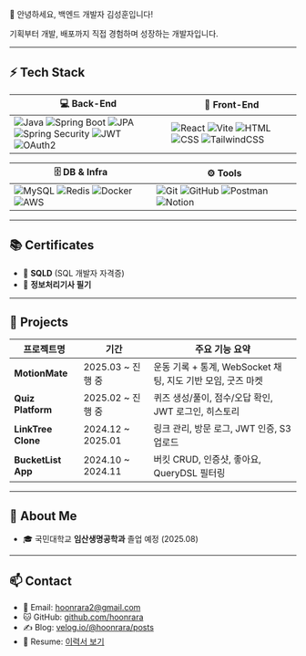 👋 안녕하세요, 백엔드 개발자 김성훈입니다!</h1>

기획부터 개발, 배포까지 직접 경험하며 성장하는 개발자입니다.</p>

---

## ⚡ Tech Stack

| 💻 Back-End | 🎨 Front-End |
|-------------|--------------|
| ![Java](https://img.shields.io/badge/Java-007396?style=flat-square&logo=java&logoColor=white) ![Spring Boot](https://img.shields.io/badge/SpringBoot-6DB33F?style=flat-square&logo=springboot&logoColor=white) ![JPA](https://img.shields.io/badge/JPA-%23323330.svg?style=flat-square) ![Spring Security](https://img.shields.io/badge/Security-6DB33F?style=flat-square&logo=springsecurity&logoColor=white) ![JWT](https://img.shields.io/badge/JWT-black?style=flat-square&logo=JSON%20web%20tokens) ![OAuth2](https://img.shields.io/badge/OAuth2-blue?style=flat-square) | ![React](https://img.shields.io/badge/React-61DAFB?style=flat-square&logo=react&logoColor=white) ![Vite](https://img.shields.io/badge/Vite-646CFF?style=flat-square&logo=vite&logoColor=white) ![HTML](https://img.shields.io/badge/HTML5-E34F26?style=flat-square&logo=html5&logoColor=white) ![CSS](https://img.shields.io/badge/CSS3-1572B6?style=flat-square&logo=css3&logoColor=white) ![TailwindCSS](https://img.shields.io/badge/Tailwind-38B2AC?style=flat-square&logo=tailwindcss&logoColor=white) |

| 🗄️ DB & Infra | ⚙️ Tools |
|----------------|-----------|
| ![MySQL](https://img.shields.io/badge/MySQL-4479A1?style=flat-square&logo=mysql&logoColor=white) ![Redis](https://img.shields.io/badge/Redis-DC382D?style=flat-square&logo=redis&logoColor=white) ![Docker](https://img.shields.io/badge/Docker-2496ED?style=flat-square&logo=docker&logoColor=white) ![AWS](https://img.shields.io/badge/AWS-232F3E?style=flat-square&logo=amazonaws&logoColor=white) | ![Git](https://img.shields.io/badge/Git-F05032?style=flat-square&logo=git&logoColor=white) ![GitHub](https://img.shields.io/badge/GitHub-181717?style=flat-square&logo=github&logoColor=white) ![Postman](https://img.shields.io/badge/Postman-FF6C37?style=flat-square&logo=postman&logoColor=white) ![Notion](https://img.shields.io/badge/Notion-000000?style=flat-square&logo=notion&logoColor=white) |


---

## 📚 Certificates

- 📘 **SQLD** (SQL 개발자 자격증)
- 🧾 **정보처리기사 필기** 

---

## 💼 Projects

| 프로젝트명 | 기간 | 주요 기능 요약 |
|------------|------|----------------|
| **MotionMate** | 2025.03 ~ 진행 중 | 운동 기록 + 통계, WebSocket 채팅, 지도 기반 모임, 굿즈 마켓 |
| **Quiz Platform** | 2025.02 ~ 진행 중 | 퀴즈 생성/풀이, 점수/오답 확인, JWT 로그인, 히스토리 |
| **LinkTree Clone** | 2024.12 ~ 2025.01 | 링크 관리, 방문 로그, JWT 인증, S3 업로드 |
| **BucketList App** | 2024.10 ~ 2024.11 | 버킷 CRUD, 인증샷, 좋아요, QueryDSL 필터링 |

---

## 👤 About Me

- 🎓 국민대학교 **임산생명공학과** 졸업 예정 (2025.08)  

---

## 📫 Contact

- 📧 Email: hoonrara2@gmail.com  
- 🐱 GitHub: [github.com/hoonrara](https://github.com/hoonrara)  
- ✍️ Blog: [velog.io/@hoonrara/posts](https://velog.io/@hoonrara/posts)  
- 📎 Resume: [이력서 보기](https://your-resume-link.com) <!-- 나중에 수정 가능 -->

